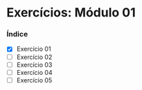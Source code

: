 # Exercícios: Módulo 01

### Índice
- [X] Exercício 01
- [ ] Exercício 02
- [ ] Exercício 03
- [ ] Exercício 04
- [ ] Exercício 05
